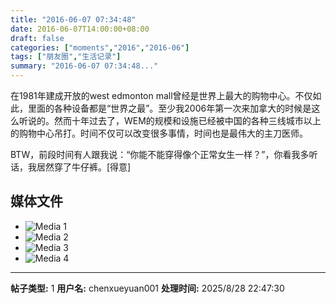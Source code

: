 ```yaml
---
title: "2016-06-07 07:34:48"
date: 2016-06-07T14:00:00+08:00
draft: false
categories: ["moments","2016","2016-06"]
tags: ["朋友圈","生活记录"]
summary: "2016-06-07 07:34:48..."
---
```


在1981年建成开放的west edmonton mall曾经是世界上最大的购物中心。不仅如此，里面的各种设备都是“世界之最”。至少我2006年第一次来加拿大的时候是这么听说的。然而十年过去了，WEM的规模和设施已经被中国的各种三线城市以上的购物中心吊打。时间不仅可以改变很多事情，时间也是最伟大的主刀医师。

BTW，前段时间有人跟我说：“你能不能穿得像个正常女生一样？”，你看我多听话，我居然穿了牛仔裤。[得意]

## 媒体文件

- ![Media 1](/Moments/photos/2016-06-07/201606070734480.jpg)
- ![Media 2](/Moments/photos/2016-06-07/201606070734481.jpg)
- ![Media 3](/Moments/photos/2016-06-07/201606070734482.jpg)
- ![Media 4](/Moments/photos/2016-06-07/201606070734483.jpg)

---

**帖子类型:** 1
**用户名:** chenxueyuan001
**处理时间:** 2025/8/28 22:47:30